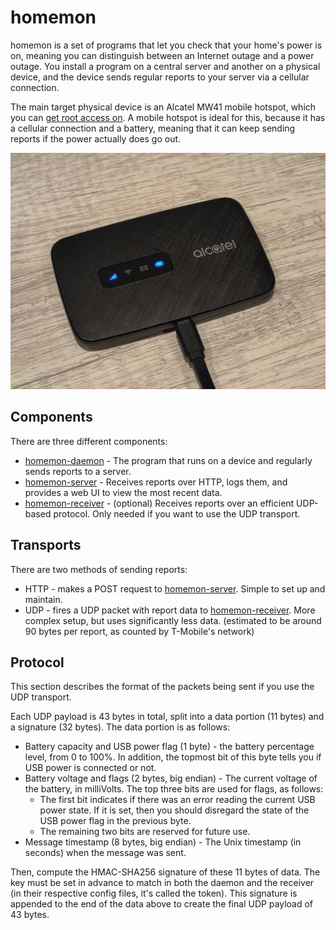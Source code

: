 # homemon
homemon is a set of programs that let you check that your home's power is on, meaning you can distinguish between an Internet outage and a power outage. You install a program on a central server and another on a physical device, and the device sends regular reports to your server via a cellular connection.

The main target physical device is an Alcatel MW41 mobile hotspot, which you can [get root access on](https://alex.studer.dev/2021/01/04/mw41-1). A mobile hotspot is ideal for this, because it has a cellular connection and a battery, meaning that it can keep sending reports if the power actually does go out.

![The hotspot](./device.jpg)

## Components
There are three different components:
* [homemon-daemon](https://github.com/thatoddmailbox/homemon-daemon) - The program that runs on a device and regularly sends reports to a server.
* [homemon-server](https://github.com/thatoddmailbox/homemon-server) - Receives reports over HTTP, logs them, and provides a web UI to view the most recent data.
* [homemon-receiver](https://github.com/thatoddmailbox/homemon-receiver) - (optional) Receives reports over an efficient UDP-based protocol. Only needed if you want to use the UDP transport.

## Transports
There are two methods of sending reports:
* HTTP - makes a POST request to [homemon-server](https://github.com/thatoddmailbox/homemon-server). Simple to set up and maintain.
* UDP - fires a UDP packet with report data to [homemon-receiver](https://github.com/thatoddmailbox/homemon-receiver). More complex setup, but uses significantly less data. (estimated to be around 90 bytes per report, as counted by T-Mobile's network)

## Protocol
This section describes the format of the packets being sent if you use the UDP transport.

Each UDP payload is 43 bytes in total, split into a data portion (11 bytes) and a signature (32 bytes). The data portion is as follows:

* Battery capacity and USB power flag (1 byte) - the battery percentage level, from 0 to 100%. In addition, the topmost bit of this byte tells you if USB power is connected or not.
* Battery voltage and flags (2 bytes, big endian) - The current voltage of the battery, in milliVolts. The top three bits are used for flags, as follows:
	* The first bit indicates if there was an error reading the current USB power state. If it is set, then you should disregard the state of the USB power flag in the previous byte.
	* The remaining two bits are reserved for future use.
* Message timestamp (8 bytes, big endian) - The Unix timestamp (in seconds) when the message was sent.

Then, compute the HMAC-SHA256 signature of these 11 bytes of data. The key must be set in advance to match in both the daemon and the receiver (in their respective config files, it's called the token). This signature is appended to the end of the data above to create the final UDP payload of 43 bytes.